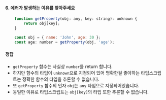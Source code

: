 #### 6. 에러가 발생하는 이유를 찾아주세요

```javascript
    function getProperty(obj: any, key: string): unknown {
        return obj[key];
    }

    const obj = { name: 'John', age: 30 };
    const age: number = getProperty(obj, 'age'); 
```

#### 정답
- `getProperty` 함수는 사실상 `number`를 return 합니다.
- 하지만 함수의 타입이 `unknown`으로 지정되어 있어 명확한걸 좋아하는 타입스크립트는 정확한 함수의 타입을 추론할 수 없습니다.
- 또 `getProperty` 함수의 인자 `obj`는 `any` 타입으로 지정되어있습니다.
- 동일한 이유로 타입스크립트는 `obj[key]`의 타입 또한 추론할 수 없습니다.

